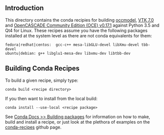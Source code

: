## Introduction

This directory contains the conda recipies for building [occmodel](https://github.com/colonelzentor/occmodel), [VTK 7.0](http://www.vtk.org) and [OpenCASCADE Community Edition (OCE) v0.17.1](https://github.com/tpaviot/oce) against Python 3.5 and Qt4 for Linux.  These recipes assume you have the following packages installed at the system level as there are not conda equivalents for them:

    fedora|redhat|centos:  gcc-c++ mesa-libGLU-devel libXmu-devel tbb-devel
    ubuntu|debian: g++ libglu1-mesa-dev libxmu-dev libtbb-dev

## Building Conda Recipes

To build a given recipe, simply type:

    conda build <recipe directory>

If you then want to install from the local build:

    conda install --use-local <recipe package>

See [Conda Docs >> Building packages](http://conda.pydata.org/docs/building/build.html) for information on how to make, build and install a recipe, or just look at the plethora of examples on the [conda-recipes](https://github.com/conda/conda-recipes) github page.